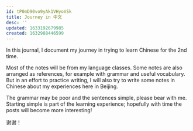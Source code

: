 ```yaml
---
id: tP0mD90vo9yAk1VHyoVSk
title: Journey in 中文
desc: ''
updated: 1633192679985
created: 1632988446599
---
```


In this journal, I document my journey in trying to learn Chinese for the 2nd time.

Most of the notes will be from my language classes. Some notes are also arranged as references, for example with grammar and useful vocabulary. But in an effort to practice writing, I will also try to write some notes in Chinese about my experiences here in Beijing.

The grammar may be poor and the sentences simple, please bear with me. Starting simple is part of the learning experience; hopefully with time the posts will become more interesting!

谢谢！
